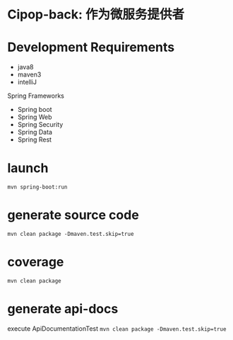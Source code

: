 Cipop-back: 作为微服务提供者
==

Development Requirements
===
- java8
- maven3
- intelliJ

Spring Frameworks
- Spring boot
- Spring Web
- Spring Security
- Spring Data
- Spring Rest

launch
======
```mvn spring-boot:run```

generate source code
====================
```mvn clean package -Dmaven.test.skip=true```

coverage
========
```mvn clean package```

generate api-docs
=================
execute ApiDocumentationTest
```mvn clean package -Dmaven.test.skip=true```

```schedule backup heroku pg:backups:schedule DATABASE_URL --at '02:00 Europe/Paris' --app ftl-oms


